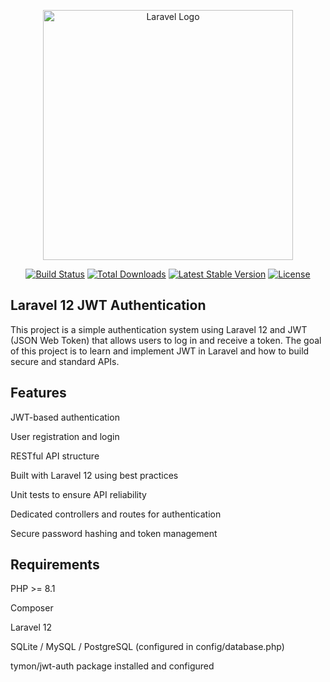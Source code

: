 <p align="center"><a href="https://laravel.com" target="_blank"><img src="https://raw.githubusercontent.com/laravel/art/master/logo-lockup/5%20SVG/2%20CMYK/1%20Full%20Color/laravel-logolockup-cmyk-red.svg" width="400" alt="Laravel Logo"></a></p>

<p align="center">
<a href="https://github.com/laravel/framework/actions"><img src="https://github.com/laravel/framework/workflows/tests/badge.svg" alt="Build Status"></a>
<a href="https://packagist.org/packages/laravel/framework"><img src="https://img.shields.io/packagist/dt/laravel/framework" alt="Total Downloads"></a>
<a href="https://packagist.org/packages/laravel/framework"><img src="https://img.shields.io/packagist/v/laravel/framework" alt="Latest Stable Version"></a>
<a href="https://packagist.org/packages/laravel/framework"><img src="https://img.shields.io/packagist/l/laravel/framework" alt="License"></a>
</p>

## Laravel 12 JWT Authentication

This project is a simple authentication system using Laravel 12 and JWT (JSON Web Token) that allows users to log in and receive a token.
The goal of this project is to learn and implement JWT in Laravel and how to build secure and standard APIs.

## Features
JWT-based authentication

User registration and login

RESTful API structure

Built with Laravel 12 using best practices

Unit tests to ensure API reliability

Dedicated controllers and routes for authentication

Secure password hashing and token management


## Requirements
PHP >= 8.1

Composer

Laravel 12

SQLite / MySQL / PostgreSQL (configured in config/database.php)

tymon/jwt-auth package installed and configured

